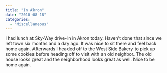 ```yaml
---
title: "In Akron"
date: "2010-08-18"
categories: 
  - "Miscellaneous"
---
```


I had lunch at Sky-Way drive-in in Akron today. Haven't done that since we left town six months and a day ago. It was nice to sit there and feel back home again. Afterwards I headed off to the West Side Bakery to pick up some cookies before heading off to visit with an old neighbor. The old house looks great and the neighborhood looks great as well. Nice to be home again.
